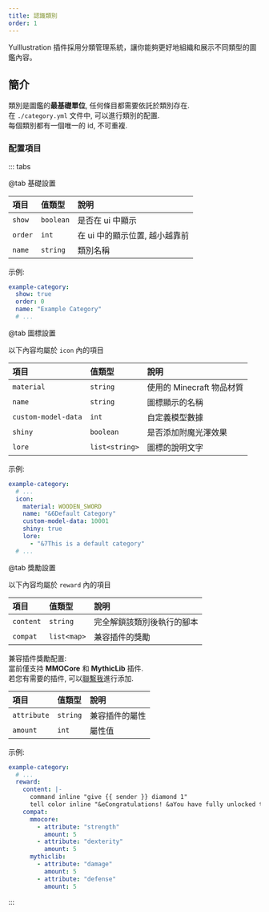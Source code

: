```yaml
---
title: 認識類別
order: 1
---
```


YuIllustration 插件採用分類管理系統，讓你能夠更好地組織和展示不同類型的圖鑑內容。

## 簡介

類別是圖鑑的**最基礎單位**, 任何條目都需要依託於類別存在.  
在 `./category.yml` 文件中, 可以進行類別的配置.  
每個類別都有一個唯一的 id, 不可重複.  

### 配置項目

::: tabs

@tab 基礎設置

| 項目 | 值類型 | 說明 |
| :--- | :--- | :--- 
| `show` | `boolean` | 是否在 ui 中顯示 |
| `order` | `int` | 在 ui 中的顯示位置, 越小越靠前 |
| `name` | `string` | 類別名稱 |

示例:
```yaml
example-category:
  show: true
  order: 0
  name: "Example Category"
  # ...
```

@tab 圖標設置

以下內容均屬於 `icon` 內的項目

| 項目 | 值類型 | 說明 |
| :--- | :--- | :--- 
| `material` | `string` | 使用的 Minecraft 物品材質 |
| `name` | `string` | 圖標顯示的名稱 |
| `custom-model-data` | `int` | 自定義模型數據 |
| `shiny` | `boolean` | 是否添加附魔光澤效果 |
| `lore` | `list<string>` | 圖標的說明文字 |

示例:
```yaml
example-category:
  # ...
  icon:
    material: WOODEN_SWORD
    name: "&6Default Category"
    custom-model-data: 10001
    shiny: true
    lore:
      - "&7This is a default category"
  # ...
```

@tab 獎勵設置

以下內容均屬於 `reward` 內的項目

| 項目 | 值類型 | 說明 |
| :--- | :--- | :--- 
| `content` | `string` | 完全解鎖該類別後執行的腳本 |
| `compat` | `list<map>` | 兼容插件的獎勵 |

兼容插件獎勵配置:  
當前僅支持 **MMOCore** 和 **MythicLib** 插件.  
若您有需要的插件, 可以[聯繫我](https://discord.com/invite/SzPBHGttaR)進行添加.

| 項目 | 值類型 | 說明 |
| :--- | :--- | :--- 
| `attribute` | `string` | 兼容插件的屬性 |
| `amount` | `int` | 屬性值 |

示例:  
```yaml
example-category:
  # ...
  reward:
    content: |-
      command inline "give {{ sender }} diamond 1"
      tell color inline "&eCongratulations! &aYou have fully unlocked the category &e{{ &category }} &a!"
    compat:
      mmocore:
        - attribute: "strength"
          amount: 5
        - attribute: "dexterity"
          amount: 5
      mythiclib:
        - attribute: "damage"
          amount: 5
        - attribute: "defense"
          amount: 5
```
:::
